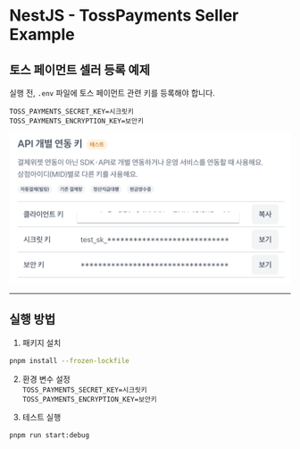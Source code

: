 # NestJS - TossPayments Seller Example

## 토스 페이먼트 셀러 등록 예제

실행 전, `.env` 파일에 토스 페이먼트 관련 키를 등록해야 합니다.

`TOSS_PAYMENTS_SECRET_KEY=시크릿키`   
`TOSS_PAYMENTS_ENCRYPTION_KEY=보안키`

![alt text](<images/toss-keys.png>)


---

## 실행 방법

1. 패키지 설치
```sh
pnpm install --frozen-lockfile
```

2. 환경 변수 설정  
`TOSS_PAYMENTS_SECRET_KEY=시크릿키`   
`TOSS_PAYMENTS_ENCRYPTION_KEY=보안키`


3. 테스트 실행
```sh
pnpm run start:debug
```

